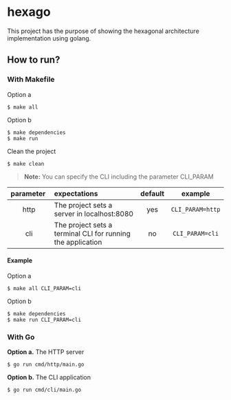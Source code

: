 # hexago

This project has the purpose of showing the hexagonal architecture implementation using golang.

## How to run?

### With Makefile

Option a

```shell
$ make all
```

Option b

```shell
$ make dependencies
$ make run
```

Clean the project

```shell
$ make clean
```

> **Note:** You can specify the CLI including the parameter CLI_PARAM

| parameter | expectations | default | example |
| :---: | :--- | :---: | :---: |
| http  |   The project sets a server in localhost:8080 | yes | `CLI_PARAM=http` |
| cli | The project sets a terminal CLI for running the application | no | `CLI_PARAM=cli` |

#### Example

Option a

```shell
$ make all CLI_PARAM=cli
```

Option b

```shell
$ make dependencies
$ make run CLI_PARAM=cli
```

### With Go

**Option a.** The HTTP server

```shell
$ go run cmd/http/main.go
```

**Option b.** The CLI application

```shell
$ go run cmd/cli/main.go
```
